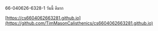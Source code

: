 66-040626-6328-1 วันนี้ ดีมาก

[https://cs6604062663281.github.io](https://github.com/TimMasonCalisthenics/cs6604062663281.github.io)
